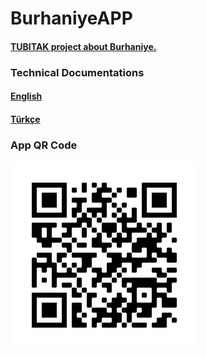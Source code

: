 # BurhaniyeAPP
 
#### [TUBITAK project about Burhaniye.](https://burhaniyem.pythonanywhere.com/)

### Technical Documentations

#### [English](/TechnicalDocumentation-EN.md) 

#### [Türkçe](/TechnicalDocumentation-TR.md)

### App QR Code
![QR Code](qr.png "QR Code")

